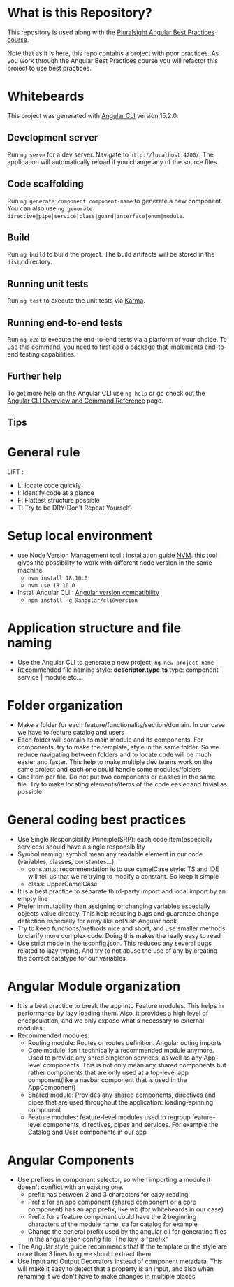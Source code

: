 # What is this Repository?
This repository is used along with the [Pluralsight Angular Best Practices course](https://app.pluralsight.com/library/courses/best-practices-angular/table-of-contents). 

Note that as it is here, this repo contains a project with poor practices. As you work through the Angular Best Practices course you will refactor this project to use best practices.

# Whitebeards

This project was generated with [Angular CLI](https://github.com/angular/angular-cli) version 15.2.0.

## Development server

Run `ng serve` for a dev server. Navigate to `http://localhost:4200/`. The application will automatically reload if you change any of the source files.

## Code scaffolding

Run `ng generate component component-name` to generate a new component. You can also use `ng generate directive|pipe|service|class|guard|interface|enum|module`.

## Build

Run `ng build` to build the project. The build artifacts will be stored in the `dist/` directory.

## Running unit tests

Run `ng test` to execute the unit tests via [Karma](https://karma-runner.github.io).

## Running end-to-end tests

Run `ng e2e` to execute the end-to-end tests via a platform of your choice. To use this command, you need to first add a package that implements end-to-end testing capabilities.

## Further help

To get more help on the Angular CLI use `ng help` or go check out the [Angular CLI Overview and Command Reference](https://angular.io/cli) page.

## Tips

# General rule

LIFT : 
- L: locate code quickly
- I: Identify code at a glance
- F: Flattest structure possible
- T: Try to be DRY(Don't Repeat Yourself)

# Setup local environment

- use Node Version Management tool : installation guide [NVM](https://www.freecodecamp.org/news/node-version-manager-nvm-install-guide/).
this tool gives the possibility to work with different node version in the same machine
  - `nvm install 18.10.0`
  - `nvm use 18.10.0`
- Install Angular CLI : [Angular version compatibility](https://angular.io/guide/versions)
  - `npm install -g @angular/cli@version`

# Application structure and file naming

- Use the Angular CLI to generate a new project: `ng new project-name`
- Recommended file naming style: **descriptor.type.ts** type: component | service | module etc...

# Folder organization

- Make a folder for each feature/functionality/section/domain. In our case we have to feature catalog and users
- Each folder will contain its main module and its components. For components, try to make the template, style in the same folder.
So we reduce navigating between folders and to locate code will be much easier and faster. This help to make multiple dev teams work on the same project
and each one could handle some modules/folders
- One Item per file. Do not put two components or classes in the same file. Try to make locating elements/items of the code easier and trivial as possible

# General coding best practices

- Use Single Responsibility Principle(SRP): each code item(especially services) should have a single responsibility
- Symbol naming: symbol mean any readable element in our code (variables, classes, constantes...)
  - constants: recommendation is to use camelCase style: TS and IDE will tell us that we're trying to modify a constant. So keep it simple
  - class: UpperCamelCase
- It is a best practice to separate third-party import and local import by an empty line
- Prefer immutability than assigning or changing variables especially objects value directly. This help reducing bugs and guarantee change detection especially for array like onPush Angular hook
- Try to keep functions/methods nice and short, and use smaller methods to clarify more complex code. Doing this makes the really easy to read
- Use strict mode in the tsconfig.json. This reduces any several bugs related to lazy typing. And try to not abuse the use of any by creating the correct datatype for our variables

# Angular Module organization

- It is a best practice to break the app into Feature modules. This helps in performance by lazy loading them.
Also, it provides a high level of encapsulation, and we only expose what's necessary to external modules
- Recommended modules:
  - Routing module: Routes or routes definition. Angular outing imports
  - Core module: isn't technically a recommended module anymore. Used to provide any shred singleton services, as well as any App-level components.
  This is not only mean any shared components but rather components that are only used at a top-level app component(like a navbar component that is used in the AppComponent)
  - Shared module: Provides any shared components, directives and pipes that are used throughout the application: loading-spinning component
  - Feature modules: feature-level modules used to regroup feature-level components, directives, pipes and services. 
  For example the Catalog and User components in our app

# Angular Components

- Use prefixes in component selector, so when importing a module it doesn't conflict with an existing one.
  - prefix has between 2 and 3 characters for easy reading
  - Prefix for an app component (shared component or a core component) has an app prefix, like wb (for whitebeards in our case)
  - Prefix for a feature component could have the 2 beginning characters of the module name. ca for catalog for example
  - Change the general prefix used by the angular cli for generating files in the angular.json config file. The key is "prefix"
- The Angular style guide recommends that If the template or the style are more than 3 lines long we should extract them
- Use Input and Output Decorators instead of component metadata. This will make it easy to detect that a property is an input, 
and also when renaming it we don't have to make changes in multiple places
